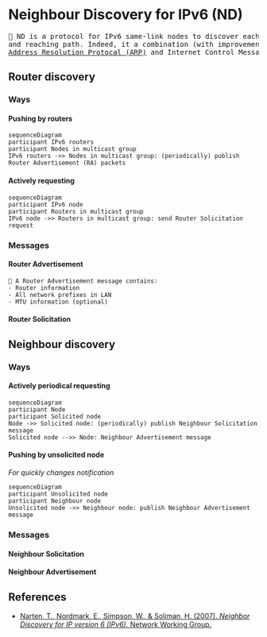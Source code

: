# Neighbour Discovery for IPv6 (ND)
<pre>📖 ND is a protocol for IPv6 same-link nodes to discover each other (including routers) about presence, address,
and reaching path. Indeed, it a combination (with improvements and extensions) of existing protocols such as 
<a href="arp.md">Address Resolution Protocal (ARP)</a> and Internet Control Message Protocol (ICMP).</pre>
## Router discovery
### Ways
#### Pushing by routers
```mermaid
sequenceDiagram
participant IPv6 routers
participant Nodes in multicast group
IPv6 routers ->> Nodes in multicast group: (periodically) publish Router Advertisement (RA) packets
```
#### Actively requesting
```mermaid
sequenceDiagram
participant IPv6 node
participant Routers in multicast group
IPv6 node ->> Routers in multicast group: send Router Solicitation request
```
### Messages
#### Router Advertisement
```
📖 A Router Advertisement message contains:
- Router information
- All network prefixes in LAN
- MTU information (optional)
```
#### Router Solicitation
## Neighbour discovery
### Ways
#### Actively periodical requesting
```mermaid
sequenceDiagram
participant Node
participant Solicited node
Node ->> Solicited node: (periodically) publish Neighbour Solicitation message
Solicited node -->> Node: Neighbour Advertisement message
```
#### Pushing by unsolicited node
*For quickly changes notification*
```mermaid
sequenceDiagram
participant Unsolicited node
participant Neighbour node
Unsolicited node ->> Neighbour node: publish Neighbour Advertisement message
```
### Messages
#### Neighbour Solicitation
#### Neighbour Advertisement
## References
- [Narten, T., Nordmark, E., Simpson, W., & Soliman, H. (2007). *Neighbor Discovery for IP version 6 (IPv6)*. Network Working Group.](https://datatracker.ietf.org/doc/html/rfc4861.html)
